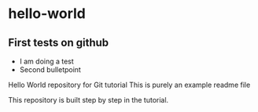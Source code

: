 # hello-world
## First tests on github
-  I am doing a test
-  Second bulletpoint

Hello World repository for Git tutorial
This is purely an example readme file

This repository is built step by step in the tutorial. 
